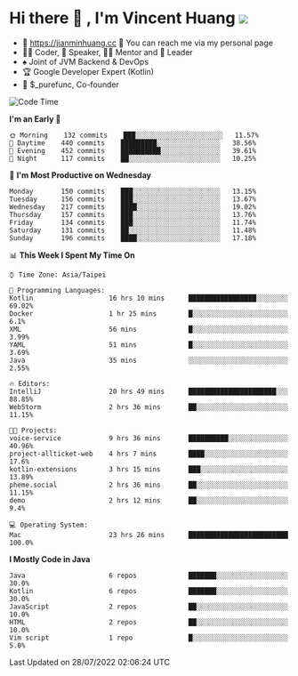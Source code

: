 # Hi there 👋 , I'm Vincent Huang ![](https://komarev.com/ghpvc/?username=Jian-Min-Huang)
- 💎 https://jianminhuang.cc 🙋 You can reach me via my personal page
- 👨‍💻 Coder, 🎤 Speaker, 👨‍🏫 Mentor and 🚀 Leader
- ♠️ Joint of JVM Backend & DevOps
- 🏆 Google Developer Expert (Kotlin)
- 💼 $_purefunc, Co-founder

<!--START_SECTION:waka-->
![Code Time](http://img.shields.io/badge/Code%20Time-0%20secs-blue)

**I'm an Early 🐤** 

```text
🌞 Morning    132 commits    ███░░░░░░░░░░░░░░░░░░░░░░   11.57% 
🌆 Daytime    440 commits    █████████░░░░░░░░░░░░░░░░   38.56% 
🌃 Evening    452 commits    ██████████░░░░░░░░░░░░░░░   39.61% 
🌙 Night      117 commits    ██░░░░░░░░░░░░░░░░░░░░░░░   10.25%

```
📅 **I'm Most Productive on Wednesday** 

```text
Monday       150 commits    ███░░░░░░░░░░░░░░░░░░░░░░   13.15% 
Tuesday      156 commits    ███░░░░░░░░░░░░░░░░░░░░░░   13.67% 
Wednesday    217 commits    ████░░░░░░░░░░░░░░░░░░░░░   19.02% 
Thursday     157 commits    ███░░░░░░░░░░░░░░░░░░░░░░   13.76% 
Friday       134 commits    ███░░░░░░░░░░░░░░░░░░░░░░   11.74% 
Saturday     131 commits    ██░░░░░░░░░░░░░░░░░░░░░░░   11.48% 
Sunday       196 commits    ████░░░░░░░░░░░░░░░░░░░░░   17.18%

```


📊 **This Week I Spent My Time On** 

```text
⌚︎ Time Zone: Asia/Taipei

💬 Programming Languages: 
Kotlin                   16 hrs 10 mins      █████████████████░░░░░░░░   69.02% 
Docker                   1 hr 25 mins        █░░░░░░░░░░░░░░░░░░░░░░░░   6.1% 
XML                      56 mins             █░░░░░░░░░░░░░░░░░░░░░░░░   3.99% 
YAML                     51 mins             █░░░░░░░░░░░░░░░░░░░░░░░░   3.69% 
Java                     35 mins             ░░░░░░░░░░░░░░░░░░░░░░░░░   2.55%

🔥 Editors: 
IntelliJ                 20 hrs 49 mins      ██████████████████████░░░   88.85% 
WebStorm                 2 hrs 36 mins       ██░░░░░░░░░░░░░░░░░░░░░░░   11.15%

🐱‍💻 Projects: 
voice-service            9 hrs 36 mins       ██████████░░░░░░░░░░░░░░░   40.96% 
project-allticket-web    4 hrs 7 mins        ████░░░░░░░░░░░░░░░░░░░░░   17.6% 
kotlin-extensions        3 hrs 15 mins       ███░░░░░░░░░░░░░░░░░░░░░░   13.89% 
pheme.social             2 hrs 36 mins       ██░░░░░░░░░░░░░░░░░░░░░░░   11.15% 
demo                     2 hrs 12 mins       ██░░░░░░░░░░░░░░░░░░░░░░░   9.4%

💻 Operating System: 
Mac                      23 hrs 26 mins      █████████████████████████   100.0%

```

**I Mostly Code in Java** 

```text
Java                     6 repos             ███████░░░░░░░░░░░░░░░░░░   30.0% 
Kotlin                   6 repos             ███████░░░░░░░░░░░░░░░░░░   30.0% 
JavaScript               2 repos             ██░░░░░░░░░░░░░░░░░░░░░░░   10.0% 
HTML                     2 repos             ██░░░░░░░░░░░░░░░░░░░░░░░   10.0% 
Vim script               1 repo              █░░░░░░░░░░░░░░░░░░░░░░░░   5.0%

```



 Last Updated on 28/07/2022 02:06:24 UTC
<!--END_SECTION:waka-->
